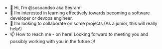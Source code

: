 - 👋 Hi, I’m @sosoandso aka Seyram!
- 👀 I’m interested in learning effectively towards becoming a software developer or devops engineer.
- 💞️ I’m looking to collaborate on some projects (As a junior, this will really help!)
- 📫 How to reach me - on here! Looking forward to meeting you and possibly working with you in the future :)!


<!---
sosoandso/sosoandso is a ✨ special ✨ repository because its `README.md` (this file) appears on your GitHub profile.
You can click the Preview link to take a look at your changes.
--->

